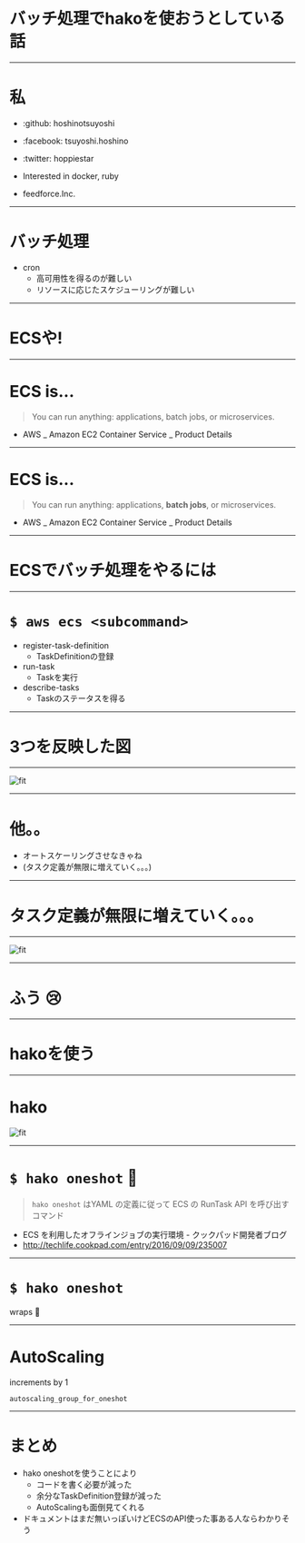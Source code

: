# バッチ処理でhakoを使おうとしている話

---

# 私

* :github: hoshinotsuyoshi
* :facebook: tsuyoshi.hoshino
* :twitter: hoppiestar

* Interested in docker, ruby
* feedforce.Inc.

---

# バッチ処理

* cron
   * 高可用性を得るのが難しい
   * リソースに応じたスケジューリングが難しい

---

# ECSや!

---

# ECS is...


> You can run anything: applications, batch jobs, or microservices.
- AWS _ Amazon EC2 Container Service _ Product Details

---

# ECS is...


> You can run anything: applications, **batch jobs**, or microservices.
- AWS _ Amazon EC2 Container Service _ Product Details

---

# ECSでバッチ処理をやるには

---

# `$ aws ecs <subcommand>`

* register-task-definition
    * TaskDefinitionの登録
* run-task
    * Taskを実行
* describe-tasks
    * Taskのステータスを得る

---

# 3つを反映した図

---

![fit](https://cloud.githubusercontent.com/assets/1394049/19222122/29630a3e-8e8c-11e6-8cf7-d448c6c726ce.png)

---

# 他。。

* オートスケーリングさせなきゃね
* (タスク定義が無限に増えていく。。。)

---

# タスク定義が無限に増えていく。。。

---

![fit](https://cloud.githubusercontent.com/assets/1394049/19222122/29630a3e-8e8c-11e6-8cf7-d448c6c726ce.png)

---

# ふう :cry:

---

# hakoを使う

---

# hako

![fit](https://cloud.githubusercontent.com/assets/1394049/19217044/ba3c473c-8e0f-11e6-998b-438d7d56d212.png)

---

# `$ hako oneshot` :gun:

> `hako oneshot` はYAML の定義に従って ECS の RunTask API を呼び出すコマンド
- ECS を利用したオフラインジョブの実行環境 - クックパッド開発者ブログ
- http://techlife.cookpad.com/entry/2016/09/09/235007

---

# `$ hako oneshot`

wraps :tada:

---

# AutoScaling

increments by 1

`autoscaling_group_for_oneshot`

---

# まとめ

* hako oneshotを使うことにより
    * コードを書く必要が減った
    * 余分なTaskDefinition登録が減った
    * AutoScalingも面倒見てくれる
* ドキュメントはまだ無いっぽいけどECSのAPI使った事ある人ならわかりそう




